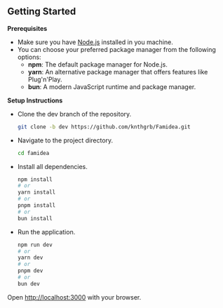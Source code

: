 ## Getting Started

**Prerequisites**
- Make sure you have [Node.js](https://nodejs.org/) installed in you machine.
- You can choose your preferred package manager from the following options:
  - **npm**: The default package manager for Node.js.
  - **yarn**: An alternative package manager that offers features like Plug'n'Play.
  - **bun**: A modern JavaScript runtime and package manager.

**Setup Instructions**
- Clone the dev branch of the repository.
  ```bash
  git clone -b dev https://github.com/knthgrb/Famidea.git
  ```
- Navigate to the project directory.
  ```bash
  cd famidea
  ```
- Install all dependencies.
  ```bash
  npm install
  # or
  yarn install
  # or
  pnpm install
  # or
  bun install
  ```
- Run the application.
  ```bash
  npm run dev
  # or
  yarn dev
  # or
  pnpm dev
  # or
  bun dev
  ```

Open [http://localhost:3000](http://localhost:3000) with your browser.

